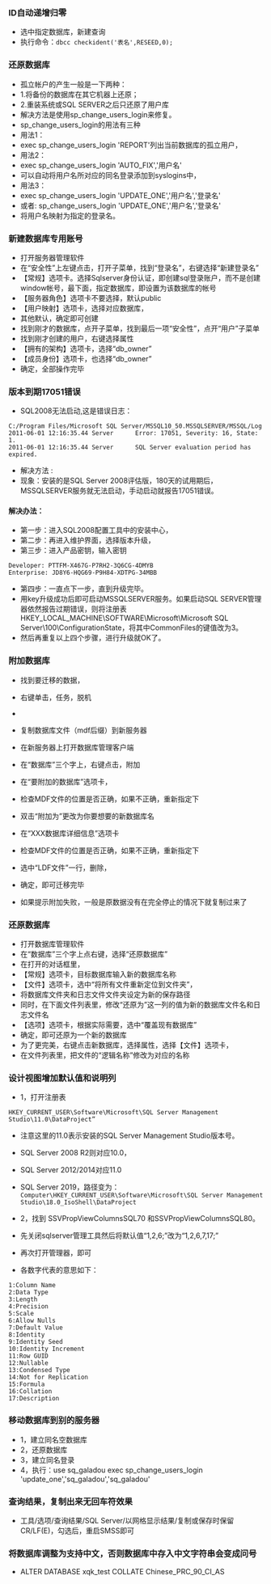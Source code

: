### ID自动递增归零
- 选中指定数据库，新建查询
- 执行命令：`dbcc checkident('表名',RESEED,0);`

### 还原数据库
- 孤立帐户的产生一般是一下两种：
- 1.将备份的数据库在其它机器上还原；
- 2.重装系统或SQL SERVER之后只还原了用户库
- 解决方法是使用sp_change_users_login来修复。
- sp_change_users_login的用法有三种
- 用法1：
- exec sp_change_users_login 'REPORT'列出当前数据库的孤立用户，
- 用法2：
- exec sp_change_users_login 'AUTO_FIX','用户名'
- 可以自动将用户名所对应的同名登录添加到syslogins中，
- 用法3：
- exec sp_change_users_login 'UPDATE_ONE','用户名','登录名'
- 或者: sp_change_users_login 'UPDATE_ONE','用户名','登录名'
- 将用户名映射为指定的登录名。

### 新建数据库专用账号
- 打开服务器管理软件
- 在“安全性”上左键点击，打开子菜单，找到“登录名”，右键选择“新建登录名”
- 【常规】选项卡。选择Sqlserver身份认证，即创建sql登录账户，而不是创建window帐号，最下面，指定数据库，即设置为该数据库的帐号
- 【服务器角色】选项卡不要选择，默认public
- 【用户映射】选项卡，选择对应数据库，
- 其他默认，确定即可创建
- 找到刚才的数据库，点开子菜单，找到最后一项“安全性”，点开“用户”子菜单
- 找到刚才创建的用户，右键选择属性
- 【拥有的架构】选项卡，选择“db_owner”
- 【成员身份】选项卡，也选择“db_owner”
- 确定，全部操作完毕

### 版本到期17051错误
- SQL2008无法启动,这是错误日志：
```
C:/Program Files/Microsoft SQL Server/MSSQL10_50.MSSQLSERVER/MSSQL/Log
2011-06-01 12:16:35.44 Server      Error: 17051, Severity: 16, State: 1.
2011-06-01 12:16:35.44 Server      SQL Server evaluation period has expired.
```
- 解决方法 : 
- 现象：安装的是SQL Server 2008评估版，180天的试用期后，MSSQLSERVER服务就无法启动，手动启动就报告17051错误。

#### 解决办法：
- 第一步：进入SQL2008配置工具中的安装中心，
- 第二步：再进入维护界面，选择版本升级，
- 第三步：进入产品密钥，输入密钥
```
Developer: PTTFM-X467G-P7RH2-3Q6CG-4DMYB
Enterprise: JD8Y6-HQG69-P9H84-XDTPG-34MBB
```
- 第四步：一直点下一步，直到升级完毕。
- 用key升级成功后即可启动MSSQLSERVER服务。如果启动SQL SERVER管理器依然报告过期错误，则将注册表HKEY_LOCAL_MACHINE\SOFTWARE\\Microsoft\Microsoft SQL Server\100\ConfigurationState，将其中CommonFiles的键值改为3。
- 然后再重复以上四个步骤，进行升级就OK了。

### 附加数据库
- 找到要迁移的数据，
- 右键单击，任务，脱机
- 
- 复制数据库文件（mdf后缀）到新服务器
- 在新服务器上打开数据库管理客户端
- 在“数据库”三个字上，右键点击，附加

- 在“要附加的数据库”选项卡，
- 检查MDF文件的位置是否正确，如果不正确，重新指定下
- 双击“附加为”更改为你要想要的新数据库名

- 在“XXX数据库详细信息”选项卡
- 检查MDF文件的位置是否正确，如果不正确，重新指定下
- 选中“LDF文件”一行，删除，

- 确定，即可迁移完毕
- 如果提示附加失败，一般是原数据没有在完全停止的情况下就复制过来了

### 还原数据库
- 打开数据库管理软件
- 在“数据库”三个字上点右键，选择“还原数据库”
- 在打开的对话框里，
- 【常规】选项卡，目标数据库输入新的数据库名称
- 【文件】选项卡，选中“将所有文件重新定位到文件夹”，
- 将数据库文件夹和日志文件文件夹设定为新的保存路径
- 同时，在下面文件列表里，修改“还原为”这一列的值为新的数据库文件名和日志文件名
- 【选项】选项卡，根据实际需要，选中“覆盖现有数据库”
- 确定，即可还原为一个新的数据库
- 为了更完美，右键点击新数据库，选择属性，选择【文件】选项卡，
- 在文件列表里，把文件的“逻辑名称”修改为对应的名称

### 设计视图增加默认值和说明列
- 1，打开注册表
```
HKEY_CURRENT_USER\Software\Microsoft\SQL Server Management Studio\11.0\DataProject”
```
- 注意这里的11.0表示安装的SQL Server Management Studio版本号。
- SQL Server 2008 R2则对应10.0，
- SQL Server 2012/2014对应11.0
- SQL Server 2019，路径变为：`Computer\HKEY_CURRENT_USER\Software\Microsoft\SQL Server Management Studio\18.0_IsoShell\DataProject`

- 2，找到 SSVPropViewColumnsSQL70 和SSVPropViewColumnsSQL80。
- 先关闭sqlserver管理工具然后将默认值“1,2,6;”改为“1,2,6,7,17;”
- 再次打开管理器，即可


- 各数字代表的意思如下：
```
1:Column Name
2:Data Type
3:Length
4:Precision
5:Scale
6:Allow Nulls
7:Default Value
8:Identity
9:Identity Seed
10:Identity Increment
11:Row GUID
12:Nullable
13:Condensed Type
14:Not for Replication
15:Formula
16:Collation
17:Description
```

### 移动数据库到别的服务器
- 1，建立同名空数据库
- 2，还原数据库
- 3，建立同名登录
- 4，执行：use sq_galadou exec sp_change_users_login 'update_one','sq_galadou','sq_galadou'

### 查询结果，复制出来无回车符效果
- 工具/选项/查询结果/SQL Server/以网格显示结果/复制或保存时保留CR/LF(E)，勾选后，重启SMSS即可

### 将数据库调整为支持中文，否则数据库中存入中文字符串会变成问号
- ALTER DATABASE xqk_test COLLATE Chinese_PRC_90_CI_AS

